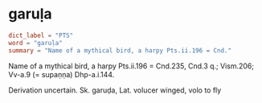 # garuḷa

``` toml
dict_label = "PTS"
word = "garuḷa"
summary = "Name of a mythical bird, a harpy Pts.ii.196 = Cnd."
```

Name of a mythical bird, a harpy Pts.ii.196 = Cnd.235, Cnd.3 q.; Vism.206; Vv\-a.9 (= supaṇṇa) Dhp\-a.i.144.

Derivation uncertain. Sk. garuḍa, Lat. volucer winged, volo to fly

